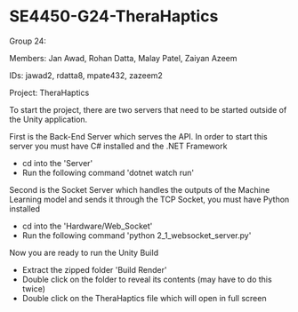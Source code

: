 # SE4450-G24-TheraHaptics

Group 24:

Members:  Jan Awad,   Rohan Datta,   Malay Patel,   Zaiyan Azeem

IDs:      jawad2,     rdatta8,       mpate432,      zazeem2

Project: TheraHaptics


To start the project, there are two servers that need to be started outside of the Unity application.

First is the Back-End Server which serves the API. In order to start this server you must have C# installed and the .NET Framework
- cd into the 'Server'
- Run the following command 'dotnet watch run'

Second is the Socket Server which handles the outputs of the Machine Learning model and sends it through the TCP Socket, you must have Python installed
- cd into the 'Hardware/Web_Socket'
- Run the following command 'python 2_1_websocket_server.py'

Now you are ready to run the Unity Build
- Extract the zipped folder 'Build Render'
- Double click on the folder to reveal its contents (may have to do this twice)
- Double click on the TheraHaptics file which will open in full screen